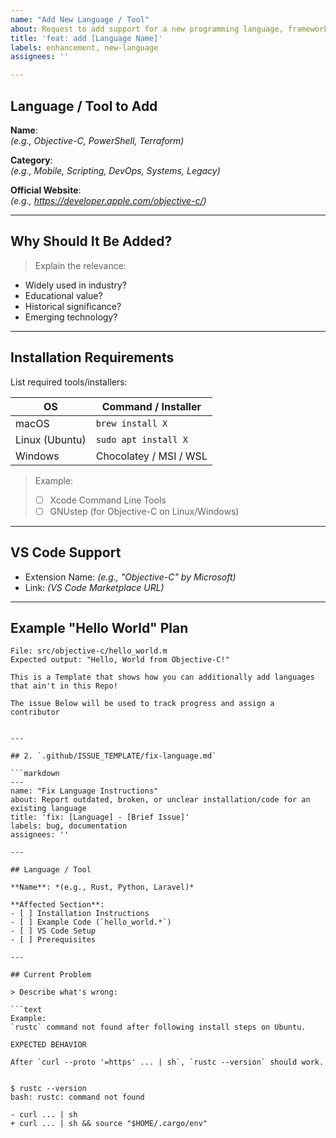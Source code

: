 ```yaml
---
name: "Add New Language / Tool"
about: Request to add support for a new programming language, framework, or tool
title: 'feat: add [Language Name]'
labels: enhancement, new-language
assignees: ''

---
```


## Language / Tool to Add

**Name**:  
*(e.g., Objective-C, PowerShell, Terraform)*

**Category**:  
*(e.g., Mobile, Scripting, DevOps, Systems, Legacy)*

**Official Website**:  
*(e.g., https://developer.apple.com/objective-c/)*

---

## Why Should It Be Added?

> Explain the relevance:
- Widely used in industry?
- Educational value?
- Historical significance?
- Emerging technology?

---

## Installation Requirements

List required tools/installers:

| OS | Command / Installer |
|----|---------------------|
| macOS | `brew install X` |
| Linux (Ubuntu) | `sudo apt install X` |
| Windows | Chocolatey / MSI / WSL |

> Example:  
> - [ ] Xcode Command Line Tools  
> - [ ] GNUstep (for Objective-C on Linux/Windows)

---

## VS Code Support

- Extension Name: *(e.g., "Objective-C" by Microsoft)*  
- Link: *(VS Code Marketplace URL)*

---

## Example "Hello World" Plan

```text
File: src/objective-c/hello_world.m
Expected output: "Hello, World from Objective-C!"

This is a Template that shows how you can additionally add languages that ain't in this Repo!

The issue Below will be used to track progress and assign a contributor


---

## 2. `.github/ISSUE_TEMPLATE/fix-language.md`

```markdown
---
name: "Fix Language Instructions"
about: Report outdated, broken, or unclear installation/code for an existing language
title: 'fix: [Language] - [Brief Issue]'
labels: bug, documentation
assignees: ''

---

## Language / Tool

**Name**: *(e.g., Rust, Python, Laravel)*

**Affected Section**:  
- [ ] Installation Instructions  
- [ ] Example Code (`hello_world.*`)  
- [ ] VS Code Setup  
- [ ] Prerequisites

---

## Current Problem

> Describe what's wrong:

```text
Example:
`rustc` command not found after following install steps on Ubuntu.

EXPECTED BEHAVIOR

After `curl --proto '=https' ... | sh`, `rustc --version` should work.


$ rustc --version
bash: rustc: command not found

- curl ... | sh
+ curl ... | sh && source "$HOME/.cargo/env"

